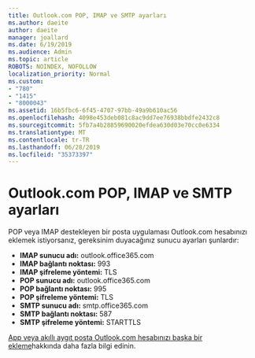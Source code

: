 ```yaml
---
title: Outlook.com POP, IMAP ve SMTP ayarları
ms.author: daeite
author: daeite
manager: joallard
ms.date: 6/19/2019
ms.audience: Admin
ms.topic: article
ROBOTS: NOINDEX, NOFOLLOW
localization_priority: Normal
ms.custom:
- "780"
- "1415"
- "8000043"
ms.assetid: 16b5fbc6-6f45-4707-97bb-49a9b610ac56
ms.openlocfilehash: 4098e453deb081c8ac9dd7ee76938bbdfe2432c8
ms.sourcegitcommit: 5fb7a4b28859690020efdea630d03e70cc0e6334
ms.translationtype: MT
ms.contentlocale: tr-TR
ms.lasthandoff: 06/28/2019
ms.locfileid: "35373397"
---
```

# <a name="pop-imap-and-smtp-settings-for-outlookcom"></a>Outlook.com POP, IMAP ve SMTP ayarları

POP veya IMAP destekleyen bir posta uygulaması Outlook.com hesabınızı eklemek istiyorsanız, gereksinim duyacağınız sunucu ayarları şunlardır:
  
- **IMAP sunucu adı:** outlook.office365.com
- **IMAP bağlantı noktası:** 993
- **IMAP şifreleme yöntemi:** TLS
- **POP sunucu adı:** outlook.office365.com  
- **POP bağlantı noktası:** 995  
- **POP şifreleme yöntemi:** TLS  
- **SMTP sunucu adı:** smtp.office365.com
- **SMTP bağlantı noktası:** 587
- **SMTP şifreleme yöntemi:** STARTTLS

[App veya akıllı aygıt posta Outlook.com hesabınızı başka bir ekleme](https://support.office.com/article/73f3b178-0009-41ae-aab1-87b80fa94970)hakkında daha fazla bilgi edinin.